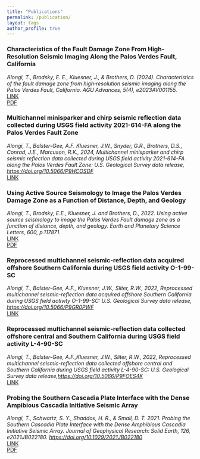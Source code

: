 ```yaml
---
title: "Publications"
permalink: /publication/
layout: tags
author_profile: true
---
```

### Characteristics of the Fault Damage Zone From High‐ Resolution Seismic Imaging Along the Palos Verdes Fault, California  
*Alongi, T., Brodsky, E. E., Kluesner, J., & Brothers, D. (2024). Characteristics of the fault damage zone from high‐resolution seismic imaging along the Palos Verdes Fault, California. AGU Advances, 5(4), e2023AV001155.*  
[LINK](https://agupubs.onlinelibrary.wiley.com/doi/full/10.1029/2023AV001155)  
[PDF](../../../assets/Files/Alongi_etal_2024_shallow_damage_agu_adv.pdf)  

### Multichannel minisparker and chirp seismic reflection data collected during USGS field activity 2021-614-FA along the Palos Verdes Fault Zone 
*Alongi, T., Balster-Gee, A.F. Kluesner, J.W., Snyder, G.R., Brothers, D.S., Conrad, J.E., Marcuson, R.K., 2024, Multichannel minisparker and chirp seismic reflection data collected during USGS field activity 2021-614-FA along the Palos Verdes Fault Zone: U.S. Geological Survey data release, https://doi.org/10.5066/P9HCOSDF*  
[LINK](https://cmgds.marine.usgs.gov/data-releases/datarelease/10.5066-P9HCOSDF/)

### Using Active Source Seismology to Image the Palos Verdes Damage Zone as a Function of Distance, Depth, and Geology  
*Alongi, T., Brodsky, E.E., Kluesner, J. and Brothers, D., 2022. Using active source seismology to image the Palos Verdes Fault damage zone as a function of distance, depth, and geology. Earth and Planetary Science Letters, 600, p.117871.*  
[LINK](https://doi.org/10.1016/j.epsl.2022.117871)  
[PDF](../../../assets/Files/Alongi_etal_2022_EPSL.pdf)  

### Reprocessed multichannel seismic-reflection data acquired offshore Southern California during USGS field activity O-1-99-SC  
*Alongi, T., Balster-Gee, A.F., Kluesner, J.W., Sliter, R.W., 2022, Reprocessed multichannel seismic-reflection data acquired offshore Southern California during USGS field activity O-1-99-SC: U.S. Geological Survey data release, https://doi.org/10.5066/P9GR0PWF*  
[LINK](https://cmgds.marine.usgs.gov/data-releases/datarelease/10.5066-P9GR0PWF/)  

### Reprocessed multichannel seismic-reflection data collected offshore central and Southern California during USGS field activity L-4-90-SC  
*Alongi, T., Balster-Gee, A.F.,Kluesner, J.W., Sliter, R.W., 2022, Reprocessed multichannel seismic-reflection data collected offshore central and Southern California during USGS field activity L-4-90-SC: U.S. Geological Survey data release,https://doi.org/10.5066/P9FOES4K*  
[LINK](https://cmgds.marine.usgs.gov/data-releases/datarelease/10.5066-P9FOES4K/)  

### Probing the Southern Cascadia Plate Interface with the Dense Ampibious Cascadia Initiative Seismic Array
*Alongi, T., Schwartz, S. Y., Shaddox, H. R., & Small, D. T. 2021. Probing the Southern Cascadia Plate Interface with the Dense Amphibious Cascadia Initiative Seismic Array. Journal of Geophysical Research: Solid Earth, 126, e2021JB022180. https://doi.org/10.1029/2021JB022180*  
[LINK](https://doi.org/10.1029/2021JB022180)   
[PDF](../../../assets/Files/Alongi_etal_2021JB022180_published.pdf)  
